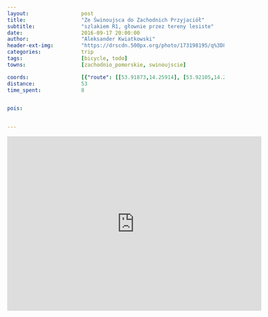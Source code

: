 ```yaml
---
layout:                 post
title:                  "Ze Świnoujsca do Zachodnich Przyjaciół"
subtitle:               "szlakiem R1, głownie przez tereny lesiste"
date:                   2016-09-17 20:00:00
author:                 "Aleksander Kwiatkowski"
header-ext-img:         "https://drscdn.500px.org/photo/173198195/q%3D80_m%3D1500/3b7532db1daeac8fa4ae517ccad23f43"
categories:             trip
tags:                   [bicycle, todo]
towns:                  [zachodnio_pomorskie, swinoujscie]

coords:                 [{"route": [[53.91873,14.25914], [53.92105,14.24309], [53.92878,14.21983], [53.94197,14.19013], [53.97217,14.14412], [53.97949,14.13520], [53.98151,14.12061], [53.99186,14.11391], [53.97611,14.10687], [53.96440,14.12971], [53.96374,14.13314], [53.96142,14.13108], [53.94914,14.11683], [53.93606,14.09735], [53.93015,14.09666], [53.91524,14.11125], [53.91119,14.14945], [53.89107,14.14086], [53.89445,14.16129], [53.88742,14.17125], [53.87938,14.17013], [53.87083,14.20489], [53.86764,14.20687], [53.87892,14.21004], [53.87720,14.21914], [53.89521,14.22489], [53.90861,14.24918], [53.90882,14.25545], [53.91862,14.25948]], "type": "bicycle"}]
distance:               53
time_spent:             8


pois:


---
```


<iframe height='405' width='590' frameborder='0' allowtransparency='true' scrolling='no' src='https://www.strava.com/activities/716965794/embed/f786bf86908a11bcc7974b2971674c43c8c084b6'></iframe>
